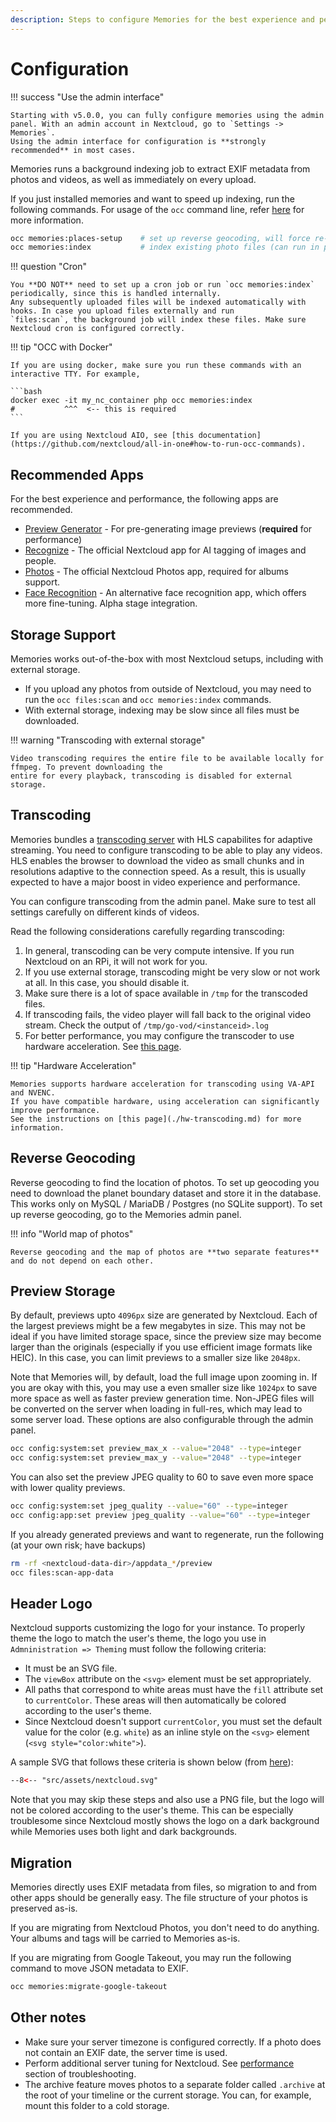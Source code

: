 ```yaml
---
description: Steps to configure Memories for the best experience and performance
---
```


# Configuration

!!! success "Use the admin interface"

    Starting with v5.0.0, you can fully configure memories using the admin panel. With an admin account in Nextcloud, go to `Settings -> Memories`.
    Using the admin interface for configuration is **strongly recommended** in most cases.

Memories runs a background indexing job to extract EXIF metadata from photos and videos, as well as immediately on every upload.

If you just installed memories and want to speed up indexing, run the following commands. For usage of the `occ` command line, refer [here](https://docs.nextcloud.com/server/latest/admin_manual/configuration_server/occ_command.html) for more information.

```bash
occ memories:places-setup    # set up reverse geocoding, will force re-indexing
occ memories:index           # index existing photo files (can run in parallel, refer to admin panel)
```

!!! question "Cron"

    You **DO NOT** need to set up a cron job or run `occ memories:index` periodically, since this is handled internally.
    Any subsequently uploaded files will be indexed automatically with hooks. In case you upload files externally and run
    `files:scan`, the background job will index these files. Make sure Nextcloud cron is configured correctly.

!!! tip "OCC with Docker"

    If you are using docker, make sure you run these commands with an interactive TTY. For example,

    ```bash
    docker exec -it my_nc_container php occ memories:index
    #           ^^^  <-- this is required
    ```

    If you are using Nextcloud AIO, see [this documentation](https://github.com/nextcloud/all-in-one#how-to-run-occ-commands).

## Recommended Apps

For the best experience and performance, the following apps are recommended.

- [Preview Generator](https://github.com/nextcloud/previewgenerator) - For pre-generating image previews (**required** for performance)
- [Recognize](https://github.com/nextcloud/recognize) - The official Nextcloud app for AI tagging of images and people.
- [Photos](https://github.com/nextcloud/photos) - The official Nextcloud Photos app, required for albums support.
- [Face Recognition](https://github.com/matiasdelellis/facerecognition) - An alternative face recognition app, which offers more fine-tuning. Alpha stage integration.

## Storage Support

Memories works out-of-the-box with most Nextcloud setups, including with external storage.

- If you upload any photos from outside of Nextcloud, you may need to run the `occ files:scan` and `occ memories:index` commands.
- With external storage, indexing may be slow since all files must be downloaded.

!!! warning "Transcoding with external storage"

    Video transcoding requires the entire file to be available locally for ffmpeg. To prevent downloading the
    entire for every playback, transcoding is disabled for external storage.

## Transcoding

Memories bundles a [transcoding server](https://github.com/pulsejet/memories/tree/master/go-vod) with HLS capabilites for adaptive streaming. You need to configure transcoding to be able to play any videos. HLS enables the browser to download the video as small chunks and in resolutions adaptive to the connection speed. As a result, this is usually expected to have a major boost in video experience and performance.

You can configure transcoding from the admin panel. Make sure to test all settings carefully on different kinds of videos.

Read the following considerations carefully regarding transcoding:

1. In general, transcoding can be very compute intensive. If you run Nextcloud on an RPi, it will not work for you.
1. If you use external storage, transcoding might be very slow or not work at all. In this case, you should disable it.
1. Make sure there is a lot of space available in `/tmp` for the transcoded files.
1. If transcoding fails, the video player will fall back to the original video stream. Check the output of `/tmp/go-vod/<instanceid>.log`
1. For better performance, you may configure the transcoder to use hardware acceleration. See [this page](./hw-transcoding.md).

!!! tip "Hardware Acceleration"

    Memories supports hardware acceleration for transcoding using VA-API and NVENC.
    If you have compatible hardware, using acceleration can significantly improve performance.
    See the instructions on [this page](./hw-transcoding.md) for more information.

## Reverse Geocoding

Reverse geocoding to find the location of photos. To set up geocoding you need to download the planet boundary dataset and store it in the database. This works only on MySQL / MariaDB / Postgres (no SQLite support). To set up reverse geocoding, go to the Memories admin panel.

!!! info "World map of photos"

    Reverse geocoding and the map of photos are **two separate features** and do not depend on each other.

## Preview Storage

By default, previews upto `4096px` size are generated by Nextcloud. Each of the largest previews might be a few megabytes in size. This may not be ideal if you have limited storage space, since the preview size may become larger than the originals (especially if you use efficient image formats like HEIC). In this case, you can limit previews to a smaller size like `2048px`.

Note that Memories will, by default, load the full image upon zooming in. If you are okay with this, you may use a even smaller size like `1024px` to save more space as well as faster preview generation time. Non-JPEG files will be converted on the server when loading in full-res, which may lead to some server load. These options are also configurable through the admin panel.

```bash
occ config:system:set preview_max_x --value="2048" --type=integer
occ config:system:set preview_max_y --value="2048" --type=integer
```

You can also set the preview JPEG quality to 60 to save even more space with lower quality previews.

```bash
occ config:system:set jpeg_quality --value="60" --type=integer
occ config:app:set preview jpeg_quality --value="60" --type=integer
```

If you already generated previews and want to regenerate, run the following (at your own risk; have backups)

```bash
rm -rf <nextcloud-data-dir>/appdata_*/preview
occ files:scan-app-data
```

## Header Logo

Nextcloud supports customizing the logo for your instance. To properly theme the logo to match the user's theme, the logo you use in `Admninistration => Theming` must follow the following criteria:

- It must be an SVG file.
- The `viewBox` attribute on the `<svg>` element must be set appropriately.
- All paths that correspond to white areas must have the `fill` attribute set to `currentColor`. These areas will then automatically be colored according to the user's theme.
- Since Nextcloud doesn't support `currentColor`, you must set the default value for the color (e.g. `white`) as an inline style on the `<svg>` element (`<svg style="color:white">`).

A sample SVG that follows these criteria is shown below (from [here](https://github.com/pulsejet/memories/blob/master/src/assets/nextcloud.svg)):

```xml
--8<-- "src/assets/nextcloud.svg"
```

Note that you may skip these steps and also use a PNG file, but the logo will not be colored according to the user's theme. This can be especially troublesome since Nextcloud mostly shows the logo on a dark background while Memories uses both light and dark backgrounds.

## Migration

Memories directly uses EXIF metadata from files, so migration to and from other apps should be generally easy. The file structure of your photos is preserved as-is.

If you are migrating from Nextcloud Photos, you don't need to do anything. Your albums and tags will be carried to Memories as-is.

If you are migrating from Google Takeout, you may run the following command to move JSON metadata to EXIF.

```bash
occ memories:migrate-google-takeout
```

## Other notes

- Make sure your server timezone is configured correctly. If a photo does not contain an EXIF date, the server time is used.
- Perform additional server tuning for Nextcloud. See [performance](/troubleshooting/#performance) section of troubleshooting.
- The archive feature moves photos to a separate folder called `.archive` at the root of your timeline or the current storage. You can, for example, mount this folder to a cold storage.
